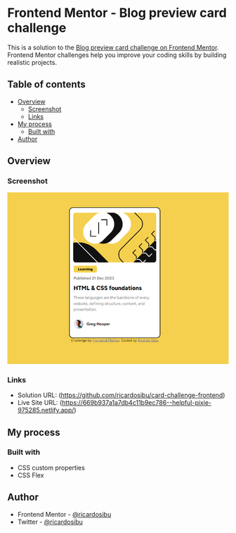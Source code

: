 # Frontend Mentor - Blog preview card challenge

This is a solution to the [Blog preview card challenge on Frontend Mentor](https://www.frontendmentor.io/challenges/blog-preview-card-ckPaj01IcS). Frontend Mentor challenges help you improve your coding skills by building realistic projects. 

## Table of contents

- [Overview](#overview)
  - [Screenshot](#screenshot)
  - [Links](#links)
- [My process](#my-process)
  - [Built with](#built-with)
- [Author](#author)



## Overview

### Screenshot

![](/screenshots/Screenshot_2.png)


### Links

- Solution URL: (https://github.com/ricardosibu/card-challenge-frontend)
- Live Site URL: (https://669b937a1a7db4c11b9ec786--helpful-pixie-975285.netlify.app/)

## My process

### Built with

- CSS custom properties
- CSS Flex


## Author

- Frontend Mentor - [@ricardosibu](https://www.frontendmentor.io/profile/ricardosibu)
- Twitter - [@ricardosibu](https://www.twitter.com/ricardosibu)


